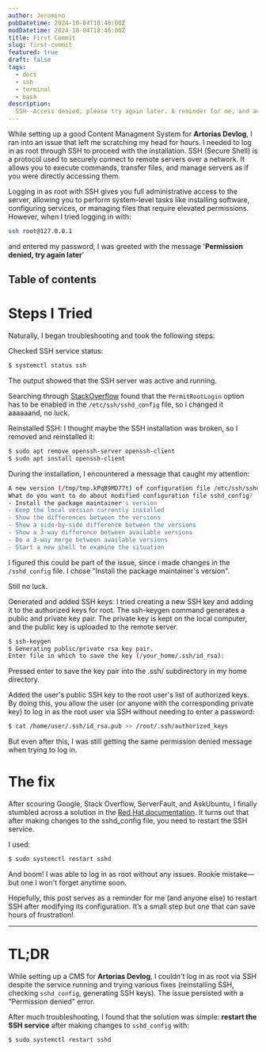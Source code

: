 ```yaml
---
author: Jeromino
pubDatetime: 2024-10-04T18:46:00Z
modDatetime: 2024-10-04T18:46:00Z
title: First Commit
slug: first-commit
featured: true
draft: false
tags:
  - docs
  - ssh
  - terminal
  - bash
description:
  SSH--Access denied, please try again later. A reminder for me, and anyone facing the same issue
---
```



While setting up a good Content Managment System for **Artorias Devlog**, I ran into an issue that left me scratching my head for hours. I needed to log in as root through SSH to proceed with the installation. SSH (Secure Shell) is a protocol used to securely connect to remote servers over a network. It allows you to execute commands, transfer files, and manage servers as if you were directly accessing them.

Logging in as root with SSH gives you full administrative access to the server, allowing you to perform system-level tasks like installing software, configuring services, or managing files that require elevated permissions. However, when I tried logging in with:
```bash
ssh root@127.0.0.1
```
and entered my password, I was greeted with the message '**Permission denied, try again later**'


## Table of contents


# Steps I Tried
Naturally, I began troubleshooting and took the following steps:

Checked SSH service status:
```bash
$ systemctl status ssh
```
The output showed that the SSH server was active and running.

Searching through [StackOverflow](https://stackoverflow.com/) found that the `PermitRootLogin` option has to be enabled in the `/etc/ssh/sshd_config` file, so i changed it aaaaaand, no luck.

Reinstalled SSH: I thought maybe the SSH installation was broken, so I removed and reinstalled it:

```bash
$ sudo apt remove openssh-server openssh-client
$ sudo apt install openssh-client
```

During the installation, I encountered a message that caught my attention:

```bash
A new version (/tmp/tmp.kPqB9MD77t) of configuration file /etc/ssh/sshd_config is available, but the version installed currently has been locally modified.
What do you want to do about modified configuration file sshd_config?
- Install the package maintainer's version
- Keep the local version currently installed
- Show the differences between the versions
- Show a side-by-side difference between the versions
- Show a 3-way difference between available versions
- Do a 3-way merge between available versions
- Start a new shell to examine the situation
```
I figured this could be part of the issue, since i made changes in the `/sshd_config` file. I chose "Install the package maintainer's version".

Still no luck.

Generated and added SSH keys: I tried creating a new SSH key and adding it to the authorized keys for root.
The ssh-keygen command generates a public and private key pair. The private key is kept on the local computer, and the public key is uploaded to the remote server.

```bash
$ ssh-keygen
$ Generating public/private rsa key pair.
Enter file in which to save the key (/your_home/.ssh/id_rsa):
```
Pressed enter to save the key pair into the .ssh/ subdirectory in my home directory.

Added the user's public SSH key to the root user's list of authorized keys. By doing this, you allow the user (or anyone with the corresponding private key) to log in as the root user via SSH without needing to enter a password:

```bash
$ cat /home/user/.ssh/id_rsa.pub >> /root/.ssh/authorized_keys
```

But even after this, I was still getting the same permission denied message when trying to log in.

# The fix

After scouring Google, Stack Overflow, ServerFault, and AskUbuntu, I finally stumbled across a solution in the [Red Hat documentation](https://www.redhat.com/es/solutions/linux-standardization?sc_cid=7015Y0000045AZGQA2&gad_source=1&gclid=Cj0KCQjwpP63BhDYARIsAOQkATYH4rHZqT64_YI17dn5LR5-xABe4BWLOHUawVNhi_9bTJGZwIyKwfsaAuT8EALw_wcB). It turns out that after making changes to the sshd_config file, you need to restart the SSH service.

I used:

```bash
$ sudo systemctl restart sshd
```

And boom! I was able to log in as root without any issues. Rookie mistake—but one I won't forget anytime soon.

Hopefully, this post serves as a reminder for me (and anyone else) to restart SSH after modifying its configuration. It’s a small step but one that can save hours of frustration!

<Hr />

# TL;DR

While setting up a CMS for **Artorias Devlog**, I couldn't log in as root via SSH despite the service running and trying various fixes (reinstalling SSH, checking `sshd_config`, generating SSH keys). The issue persisted with a "Permission denied" error.

After much troubleshooting, I found that the solution was simple: **restart the SSH service** after making changes to `sshd_config` with:

```bash
$ sudo systemctl restart sshd




